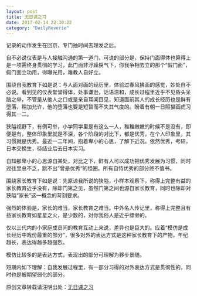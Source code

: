 ```yaml
---
layout: post
title: 无日课之习
date: 2017-02-14 22:30:22
category: "DailyReverie"
---
```


记录的动作发生在回京，专门抽时间去理发之后。

自不必说仪表是与人接触沟通的第一道门，可说的部分是，保持门面得体也算得上是一项需终身贯彻的学习，此门面非浮躁戾气下，你我争相去立的那个“假门面”，假门面立功用，得曝光用，难教人自好立。

围绕自我教育下如是说：与人面对面的经历里，体验过春风拂面的感觉，妙处自不必说。看到见的仪表堂堂得体，处事谦逊，话语温和，成长过程里近乎不见昏头呆脑之举，不管是从他人之口或是亲自耳闻目见，知道面前其人的成长经历也是鲜有堕落，稍加允许，他的堕落也要是短暂而不失其气度的。盼着有朝一日照猫画虎习得其一二。

狭隘视野下，有例可举，小学同学里是有这么一人，稚稚嫩嫩的时候不是没有，即便是有，整体印象里就是不深，各个阶段的对比下，都是优秀，在个人印象里，其习惯就是优秀。最近一二年间，抱着卑小的心思，了解下近况。依然优秀，考研，日本交换生，待结业后去日本实习。

自知那卑小的心思源自某处，对比之下，鲜有人可以成功把优秀发展为习惯，同时过往里总不乏，跳不出”曾是优秀“的怪圈。所有自恃优秀的部分终不值书。

围绕家长教育下如是说：先原谅我所说的狭隘，小样本观察下，称得上完整有益的家长教育近乎没有，除却门第之见，虽然门第之间也源自家长教育，同时也除却对狭隘“家长”这一概念的苛刻要求。

强烈的体验是，家长的难当，家长教育之难当。中外名人传记里，称得上完整且有益家长教育如星星之火，是少数的，对你我俗人是近乎缥缈的。

仅以三代内的小家庭成员间的教育互动上来说，差异也是巨大的。应着“模仿是成长经历中戏份最重的部分”，很多对外的表达方式是这种家长教育下的产物，年纪越长，表达得越多越强烈。

模仿比较多的是表达方式，表现出的部分可理解为移步景随。

短期内如下理解：自我发展过程里，有一部分习得的对外表达方式是贯彻性的，同时也是被期望弱化的部分。


原创文章转载请注明出处：[无日课之习](https://unclethree.github.io/dailyreverie/2017/02/15/artice-for-the-daily-album.html)